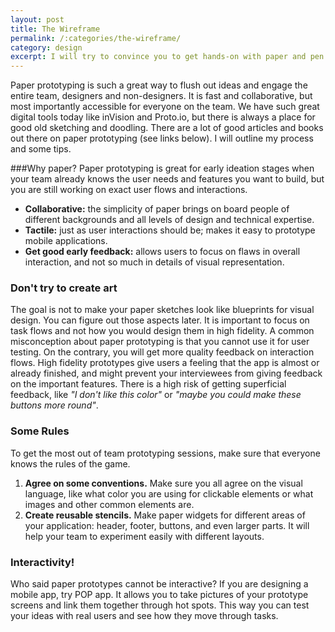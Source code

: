 ```yaml
---
layout: post
title: The Wireframe
permalink: /:categories/the-wireframe/
category: design
excerpt: I will try to convince you to get hands-on with paper and pen in today's abundance of digital tools.
---
```

Paper prototyping is such a great way to flush out ideas and engage the entire team, designers and non-designers. It is fast and collaborative, but most importantly accessible for everyone on the team. We have such great digital tools today like inVision and Proto.io, but there is always a place for good old sketching and doodling.
There are a lot of good articles and books out there on paper prototyping (see links below). I will outline my process and some tips.

###Why paper?
Paper prototyping is great for early ideation stages when your team already knows the user needs and features you want to build, but you are still working on exact user flows and interactions. 

- **Collaborative:** the simplicity of paper brings on board people of different backgrounds and all levels of design and technical expertise.
- **Tactile:** just as user interactions should be; makes it easy to prototype mobile applications.
- **Get good early feedback:** allows users to focus on flaws in overall interaction, and not so much in details of visual representation.

### Don't try to create art
The goal is not to make your paper sketches look like blueprints for visual design. You can figure out those aspects later. It is important to focus on task flows and not how you would design them in high fidelity.
A common misconception about paper prototyping is that you cannot use it for user testing. On the contrary, you will get more quality feedback on interaction flows. High fidelity prototypes give users a feeling that the app is almost or already finished, and might prevent your interviewees from giving feedback on the important features. There is a high risk of getting superficial feedback, like _"I don't like this color"_ or _"maybe you could make these buttons more round"_.

### Some Rules
To get the most out of team prototyping sessions, make sure that everyone knows the rules of the game.

1. **Agree on some conventions.** Make sure you all agree on the visual language, like what color you are using for clickable elements or what images and other common elements are.
2. **Create reusable stencils.** Make paper widgets for different areas of your application: header, footer, buttons, and even larger parts. It will help your team to experiment easily with different layouts.

### Interactivity!
Who said paper prototypes cannot be interactive? If you are designing a mobile app, try POP app. It allows you to take pictures of your prototype screens and link them together through hot spots. This way you can test your ideas with real users and see how they move through tasks.
